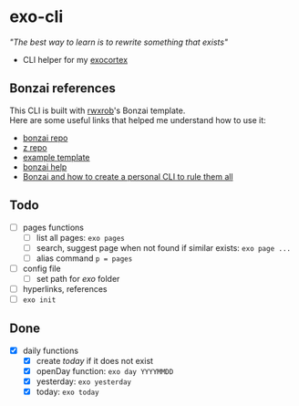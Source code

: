 # exo-cli
_"The best way to learn is to rewrite something that exists"_

- CLI helper for my [exocortex](https://en.wikipedia.org/wiki/Exobrain)

## Bonzai references
This CLI is built with [rwxrob](https://github.com/rwxrob)'s Bonzai template.  
Here are some useful links that helped me understand how to use it:

- [bonzai repo](https://github.com/rwxrob/bonzai)
- [z repo](https://github.com/rwxrob/z)
- [example template](https://github.com/rwxrob/bonzai-example)
- [bonzai help](https://github.com/rwxrob/help)
- [Bonzai and how to create a personal CLI to rule them all](https://dev.to/cherryramatis/bonzai-and-how-to-create-a-personal-cli-to-rule-them-all-1bnl)

## Todo
- [ ] pages functions
    - [ ] list all pages: `exo pages`
    - [ ] search, suggest page when not found if similar exists: `exo page ...`
    - [ ] alias command `p = pages`
- [ ] config file
    - [ ] set path for _exo_ folder
- [ ] hyperlinks, references
- [ ] `exo init`

## Done
- [x] daily functions
    - [x] create _today_ if it does not exist
    - [x] openDay function: `exo day YYYYMMDD`
    - [x] yesterday: `exo yesterday`
    - [x] today: `exo today`
